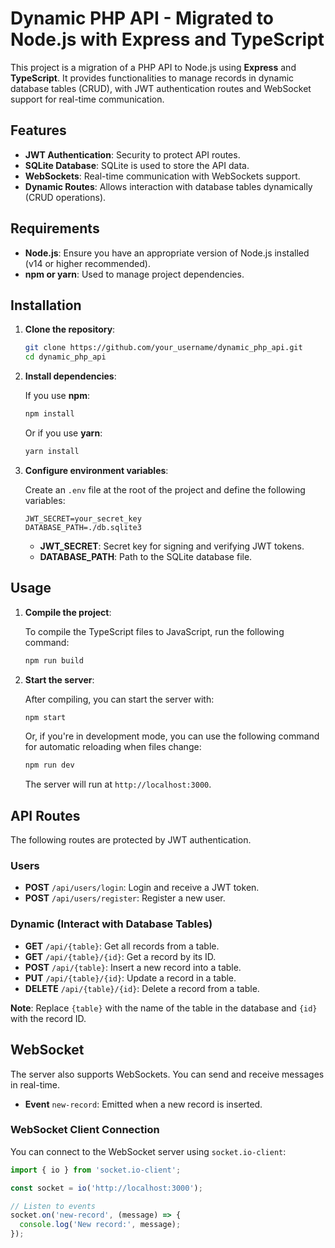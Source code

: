 # Dynamic PHP API - Migrated to Node.js with Express and TypeScript

This project is a migration of a PHP API to Node.js using **Express** and **TypeScript**. It provides functionalities to manage records in dynamic database tables (CRUD), with JWT authentication routes and WebSocket support for real-time communication.

## Features

- **JWT Authentication**: Security to protect API routes.
- **SQLite Database**: SQLite is used to store the API data.
- **WebSockets**: Real-time communication with WebSockets support.
- **Dynamic Routes**: Allows interaction with database tables dynamically (CRUD operations).
  
## Requirements

- **Node.js**: Ensure you have an appropriate version of Node.js installed (v14 or higher recommended).
- **npm or yarn**: Used to manage project dependencies.

## Installation

1. **Clone the repository**:

    ```bash
    git clone https://github.com/your_username/dynamic_php_api.git
    cd dynamic_php_api
    ```

2. **Install dependencies**:

    If you use **npm**:

    ```bash
    npm install
    ```

    Or if you use **yarn**:

    ```bash
    yarn install
    ```

3. **Configure environment variables**:

    Create an `.env` file at the root of the project and define the following variables:

    ```env
    JWT_SECRET=your_secret_key
    DATABASE_PATH=./db.sqlite3
    ```

    - **JWT_SECRET**: Secret key for signing and verifying JWT tokens.
    - **DATABASE_PATH**: Path to the SQLite database file.

## Usage

1. **Compile the project**:

    To compile the TypeScript files to JavaScript, run the following command:

    ```bash
    npm run build
    ```

2. **Start the server**:

    After compiling, you can start the server with:

    ```bash
    npm start
    ```

    Or, if you're in development mode, you can use the following command for automatic reloading when files change:

    ```bash
    npm run dev
    ```

    The server will run at `http://localhost:3000`.

## API Routes

The following routes are protected by JWT authentication.

### Users

- **POST** `/api/users/login`: Login and receive a JWT token.
- **POST** `/api/users/register`: Register a new user.

### Dynamic (Interact with Database Tables)

- **GET** `/api/{table}`: Get all records from a table.
- **GET** `/api/{table}/{id}`: Get a record by its ID.
- **POST** `/api/{table}`: Insert a new record into a table.
- **PUT** `/api/{table}/{id}`: Update a record in a table.
- **DELETE** `/api/{table}/{id}`: Delete a record from a table.

**Note**: Replace `{table}` with the name of the table in the database and `{id}` with the record ID.

## WebSocket

The server also supports WebSockets. You can send and receive messages in real-time.

- **Event** `new-record`: Emitted when a new record is inserted.

### WebSocket Client Connection

You can connect to the WebSocket server using `socket.io-client`:

```ts
import { io } from 'socket.io-client';

const socket = io('http://localhost:3000');

// Listen to events
socket.on('new-record', (message) => {
  console.log('New record:', message);
});
